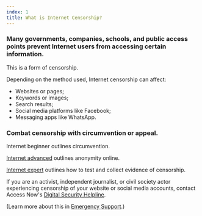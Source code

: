 ```yaml
---
index: 1
title: What is Internet Censorship?
---
```

### Many governments, companies, schools, and public access points prevent Internet users from accessing certain information.

This is a form of censorship.

Depending on the method used, Internet censorship can affect: 

*	Websites or pages;
*	Keywords or images; 
*	Search results;
*	Social media platforms like Facebook;
*	Messaging apps like WhatsApp. 

### Combat censorship with circumvention or appeal. 

Internet beginner outlines circumvention. 

[Internet advanced](umbrella://lesson/the-internet/1) outlines anonymity online. 

[Internet expert](umbrella://lesson/the-internet/2) outlines how to test and collect evidence of censorship. 

If you are an activist, independent journalist, or civil society actor experiencing censorship of your website or social media accounts, contact Access Now's [Digital Security Helpline](https://www.accessnow.org/help/#contact-us).

(Learn more about this in [Emergency Support](umbrella://lesson/emergency-support).)